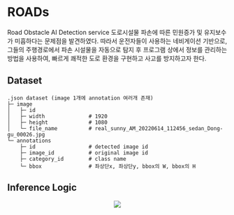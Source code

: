 # ROADs
Road Obstacle AI Detection service
도로시설물 파손에 따른 민원증가 및 유지보수가 미흡하다는 문제점을 발견하였다. 
따라서 운전자들이 사용하는 네비게이션 기반으로, 그들의 주행경로에서 파손 시설물을 자동으로 탐지 후 프로그램 상에서 정보를 관리하는 방법을 사용하여, 빠르게 쾌적한 도로 환경을 구현하고 사고를 방지하고자 한다.


## Dataset

```
.json dataset (image 1개에 annotation 여러개 존재)
├─ image                  
│   ├─ id                 
│   ├─ width              # 1920
│   ├─ height             # 1080
│   └─ file_name          # real_sunny_AM_20220614_112456_sedan_Dong-gu_00026.jpg
└─ annotations                
    ├─ id                 # detected image id
    ├─ image_id           # original image id
    ├─ category_id        # class name
    └─ bbox               # 좌상단x, 좌상단y, bbox의 W, bbox의 H
```

## Inference Logic
<p align="center">
  <img src="https://github.com/jsj5605/ROADs/assets/95035134/4bd41722-4adc-4c4c-af46-7de706afec77">
</p>
